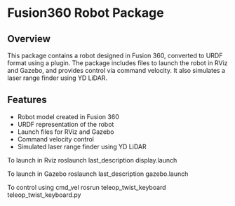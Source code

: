 # Fusion360 Robot Package

## Overview
This package contains a robot designed in Fusion 360, converted to URDF format using a plugin. The package includes files to launch the robot in RViz and Gazebo, and provides control via command velocity. It also simulates a laser range finder using YD LiDAR.

## Features
- Robot model created in Fusion 360
- URDF representation of the robot
- Launch files for RViz and Gazebo
- Command velocity control
- Simulated laser range finder using YD LiDAR


To launch in Rviz
roslaunch last_description display.launch

To launch in Gazebo
roslaunch last_description gazebo.launch

To control using cmd_vel
rosrun teleop_twist_keyboard teleop_twist_keyboard.py
